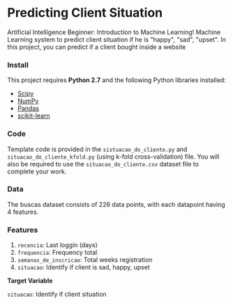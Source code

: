 # Predicting Client Situation
Artificial Intelligence Beginner: Introduction to Machine Learning! Machine Learning system to predict client situation if he is "happy", "sad", "upset". In this project, you can predict if a client bought inside a website

### Install

This project requires **Python 2.7** and the following Python libraries installed:

- [Scipy](https://scipy.org/install.html)
- [NumPy](http://www.numpy.org/)
- [Pandas](http://pandas.pydata.org/)
- [scikit-learn](http://scikit-learn.org/stable/)

### Code

Template code is provided in the `sistuacao_do_cliente.py` and `situacao_do_cliente_kfold.py` (using k-fold cross-validation) file. You will also be required to use the `situacao_do_cliente.csv` dataset file to complete your work. 

### Data

The buscas dataset consists of 226 data points, with each datapoint having 4 features.

### Features

1. `recencia`: Last loggin (days)  
2. `frequencia`: Frequency total
3. `semanas_de_inscricao`: Total weeks registration
4. `situacao`: Identify if client is sad, happy, upset

**Target Variable**

`situacao`: Identify if client situation
